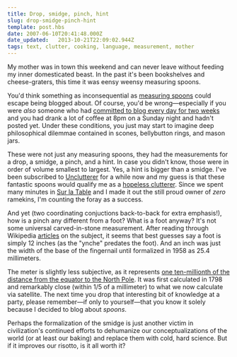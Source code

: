 ```yaml
---
title: Drop, smidge, pinch, hint
slug: drop-smidge-pinch-hint
template: post.hbs
date: 2007-06-10T20:41:48.000Z
date_updated:   2013-10-21T22:09:02.944Z
tags: text, clutter, cooking, language, measurement, mother
---
```


My mother was in town this weekend and can never leave without feeding my inner domesticated beast. In the past it's been bookshelves and cheese-graters, this time it was eensy weensy measuring spoons.<!--more-->

You'd think something as inconsequential as <a href="http://www.containerstore.com/browse/Product.jhtml?searchId=9101261&itemIndex=1&CATID=70184&PRODID=68899" title="These spoons from the Container Store, to be precise">measuring spoons</a> could escape being blogged about. Of course, you'd be wrong&mdash;especially if you were <em>also</em> someone who had <a href="http://www.sunshocked.com/stanifesto/archives/let-the-countdown-begin/" title="'Let the countdown begin' on Stanifesto">committed to blog every day for two weeks</a> and you had drank a lot of coffee at 8pm on a Sunday night and hadn't posted yet. Under these conditions, you just may start to imagine deep philosophical dilemmae contained in scones, bellybutton rings, and mason jars.

These were not just any measuring spoons, they had the measurements for a drop, a smidge, a pinch, and a hint. In case you didn't know, those were in order of volume smallest to largest. Yes, a hint is bigger than a smidge. I've been subscribed to <a href="http://unclutterer.com/" title="Unclutterer.com">Unclutterer</a> for a while now and my guess is that these fantastic spoons would qualify me as a <a href="http://unclutterer.com/archives/2007/06/you_may_be_a_hopeless_cluttere.php" title="'You may be a hopeless clutterer if...' on Unclutterer">hopeless clutterer</a>. Since we spent many minutes in <a href="http://www.surlatable.com/" title="SurLaTable.com">Sur la Table</a> and I made it out the still proud owner of <em>zero</em> ramekins, I'm counting the foray as a success.

And yet (two coordinating conjuctions back-to-back for extra emphasis!), how is a pinch any different from a foot? What is a foot anyway? It's not some universal carved-in-stone measurement. After reading through Wikipedia <a href="http://en.wikipedia.org/wiki/Inch" title="Inch on Wikipedia">articles</a> on the subject, it seems that best guesses say a foot is simply 12 inches (as the "ynche" predates the foot). And an inch was just the width of the base of the fingernail until formalized in 1958 as 25.4 millimeters.

The meter is slightly less subjective, as it represents <a href="http://www.sizes.com/units/meter.htm" title="The meter at Sizes.com">one ten-millionth of the distance from the equator to the North Pole</a>. It was first calculated in 1798 and remarkably close (within 1/5 of a millimeter) to what we now calculate via satellite. The next time you drop that interesting bit of knowledge at a party, please remember&mdash;if only to yourself&mdash;that you know it solely because I decided to blog about <em>spoons</em>.

Perhaps the formalization of the smidge is just another victim in civilization's continued efforts to dehumanize our conceptualizations of the world (or at least our baking) and replace them with cold, hard science. But if it improves our risotto, is it all worth it?
